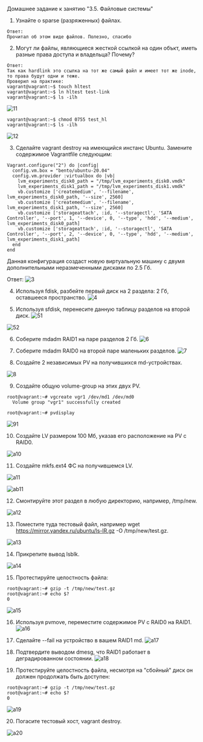 Домашнее задание к занятию "3.5. Файловые системы"

1. Узнайте о sparse (разряженных) файлах.
```
Ответ:
Прочитал об этом виде файлов. Полезно, спасибо
```

2. Могут ли файлы, являющиеся жесткой ссылкой на один объкт, иметь разные права доступа и владельца? Почему?

```
Ответ:
Так как hardlink это ссылка на тот же самый файл и имеет тот же inode, то права будут одни и теже.
Проверил на практике:
vagrant@vagrant:~$ touch hltest
vagrant@vagrant:~$ ln hltest test-link
vagrant@vagrant:~$ ls -ilh
```

![11](https://user-images.githubusercontent.com/94568542/149618626-b8b8b91c-5515-4847-86bf-6ad9da68e890.jpg)

```
vagrant@vagrant:~$ chmod 0755 test_hl 
vagrant@vagrant:~$ ls -ilh
```

![12](https://user-images.githubusercontent.com/94568542/149618677-77886f5d-de53-43d4-a5c6-ea5f47b8ba42.jpg)

3. Сделайте vagrant destroy на имеющийся инстанс Ubuntu. Замените содержимое Vagrantfile следующим:
```
Vagrant.configure("2") do |config|
  config.vm.box = "bento/ubuntu-20.04"
  config.vm.provider :virtualbox do |vb|
    lvm_experiments_disk0_path = "/tmp/lvm_experiments_disk0.vmdk"
    lvm_experiments_disk1_path = "/tmp/lvm_experiments_disk1.vmdk"
    vb.customize ['createmedium', '--filename', lvm_experiments_disk0_path, '--size', 2560]
    vb.customize ['createmedium', '--filename', lvm_experiments_disk1_path, '--size', 2560]
    vb.customize ['storageattach', :id, '--storagectl', 'SATA Controller', '--port', 1, '--device', 0, '--type', 'hdd', '--medium', lvm_experiments_disk0_path]
    vb.customize ['storageattach', :id, '--storagectl', 'SATA Controller', '--port', 2, '--device', 0, '--type', 'hdd', '--medium', lvm_experiments_disk1_path]
  end
end
```
Данная конфигурация создаст новую виртуальную машину с двумя дополнительными неразмеченными дисками по 2.5 Гб.

Ответ:
![3](https://user-images.githubusercontent.com/94568542/149618762-41177ecd-a2f5-483c-a889-c941714c068e.jpg)

4. Используя fdisk, разбейте первый диск на 2 раздела: 2 Гб, оставшееся пространство.
![4](https://user-images.githubusercontent.com/94568542/149619309-ae10df1f-8c08-40b5-97fa-1f65430d66b5.jpg)

5. Используя sfdisk, перенесите данную таблицу разделов на второй диск.
![51](https://user-images.githubusercontent.com/94568542/149619325-39efe766-b9ef-4143-a1bd-28e4869071f4.jpg)

![52](https://user-images.githubusercontent.com/94568542/149619371-b9cf2b5f-37e4-4900-a1ed-8d40b1e93968.jpg)


6. Соберите mdadm RAID1 на паре разделов 2 Гб.
![6](https://user-images.githubusercontent.com/94568542/149619380-7f7e5214-a6b7-45d9-923d-e896accf054e.jpg)


7. Соберите mdadm RAID0 на второй паре маленьких разделов.
![7](https://user-images.githubusercontent.com/94568542/149619384-ded96fba-009c-4cac-8370-cdbcd39e8af0.jpg)

8. Создайте 2 независимых PV на получившихся md-устройствах.

![8](https://user-images.githubusercontent.com/94568542/149619386-84f849f4-f4e4-4011-9f8a-f02a860222e7.jpg)


9. Создайте общую volume-group на этих двух PV.

```
root@vagrant:~# vgcreate vgr1 /dev/md1 /dev/md0
  Volume group "vgr1" successfully created

root@vagrant:~# pvdisplay
```

![91](https://user-images.githubusercontent.com/94568542/149619402-72bcfb1f-fdcc-44a0-997d-df831b99e805.jpg)



10. Создайте LV размером 100 Мб, указав его расположение на PV с RAID0.

![a10](https://user-images.githubusercontent.com/94568542/149619407-7066a04c-0d21-4977-ace0-975afa117ffd.jpg)

11. Создайте mkfs.ext4 ФС на получившемся LV.

![a11](https://user-images.githubusercontent.com/94568542/149619409-4ac9e43c-2df5-4532-8146-bda2fa871572.jpg)

![ab11](https://user-images.githubusercontent.com/94568542/149619434-7020f5b1-0258-4028-8067-0ee02e4add61.jpg)


12. Смонтируйте этот раздел в любую директорию, например, /tmp/new.

![a12](https://user-images.githubusercontent.com/94568542/149619411-be9f12a6-b670-465e-86e2-bfa50fa62cad.jpg)

13. Поместите туда тестовый файл, например wget https://mirror.yandex.ru/ubuntu/ls-lR.gz -O /tmp/new/test.gz.

![a13](https://user-images.githubusercontent.com/94568542/149619413-6d773551-f742-4fcb-b60b-7f5597fcb517.jpg)

14. Прикрепите вывод lsblk.

![a14](https://user-images.githubusercontent.com/94568542/149619416-96f2de6f-079b-4d35-a3f4-d9f5c1c3ee57.jpg)

15. Протестируйте целостность файла:
```
root@vagrant:~# gzip -t /tmp/new/test.gz
root@vagrant:~# echo $?
0
```

![a15](https://user-images.githubusercontent.com/94568542/149619419-56f2a3c7-7aa2-4290-88ed-4c76b9f3bd61.jpg)



16. Используя pvmove, переместите содержимое PV с RAID0 на RAID1.
![a16](https://user-images.githubusercontent.com/94568542/149619422-c0970075-8e97-461a-815e-666c1012a944.jpg)

17. Сделайте --fail на устройство в вашем RAID1 md.
![a17](https://user-images.githubusercontent.com/94568542/149619423-b2b546e2-98fe-444f-9ef0-8ae432d972ba.jpg)

18. Подтвердите выводом dmesg, что RAID1 работает в деградированном состоянии.
![a18](https://user-images.githubusercontent.com/94568542/149619425-6a5723e2-6451-4316-b769-31c80b45e0f2.jpg)

19. Протестируйте целостность файла, несмотря на "сбойный" диск он должен продолжать быть доступен:
```
root@vagrant:~# gzip -t /tmp/new/test.gz
root@vagrant:~# echo $?
0
```

![a19](https://user-images.githubusercontent.com/94568542/149619430-34231b7b-f3bd-4dc4-98ae-a6a080ec4afe.jpg)


20. Погасите тестовый хост, vagrant destroy.

![a20](https://user-images.githubusercontent.com/94568542/149619438-5fa942e3-9397-46f0-8227-154958b35256.jpg)

